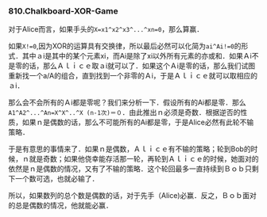 ### 810.Chalkboard-XOR-Game

对于Alice而言，如果手头的```X=x1^x2^x3^...^xn=0```，那么算赢．

如果```X!=0```,因为XOR的运算具有交换律，所以最后必然可以化简为```ai^Ai!=0```的形式．其中ａi是其中的某个元素xi，而Ai是除了xi以外所有元素的亦或和．如果Ａi不是零的话，那么Ａｌｉｃｅ取ａi就可以了．如果这个Ａi是零的话，那么我们试图重新找一个a/A的组合，直到找到一个非零的Ａi，于是Ａｌｉｃｅ就可以取相应的ａi．

那么会不会所有的Ａi都是零呢？我们来分析一下．假设所有的Ai都是零．那么```A1^A2^...^An=X^X^..^X (n-1次)＝０```．由此推出ｎ必须是奇数．根据逆否的性质，如果ｎ是偶数的话，那么不可能所有的Ai都是零，于是Alice必然有此轮不输策略．

于是有意思的事情来了．如果ｎ是偶数，Ａｌｉｃｅ有不输的策略；轮到Bob的时候，ｎ就是奇数；如果他侥幸能存活那一轮，再轮到Ａｌｉｃｅ的时候，她面对的依然是ｎ是偶数的情况，又有了不输的策略．这个轮回最多一直持续到Ｂｏｂ只剩下一个数可选，也就必输了．

所以，如果数列的总个数是偶数的话，对于先手（Alice)必赢．反之，Ｂｏｂ面对的总是偶数的情况，他就能必赢．
